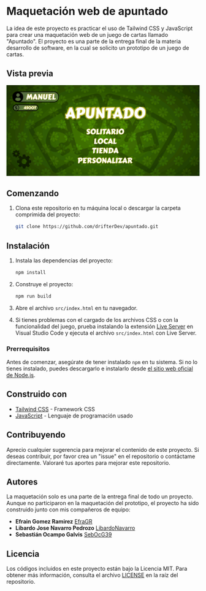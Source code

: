 # Maquetación web de apuntado

La idea de este proyecto es practicar el uso de Tailwind CSS y JavaScript para crear una maquetación web de un juego de cartas llamado "Apuntado". El proyecto es una parte de la entrega final de la materia desarrollo de software, en la cual se solicito un prototipo de un juego de cartas.

## Vista previa

<img src="./preview.png">

## Comenzando 

1. Clona este repositorio en tu máquina local o descargar la carpeta comprimida del proyecto:

   ```bash
   git clone https://github.com/drifterDev/apuntado.git
   ```

## Instalación

1. Instala las dependencias del proyecto:

   ```bash
   npm install
   ```

2. Construye el proyecto:

   ```bash
   npm run build
   ```
  
3. Abre el archivo `src/index.html` en tu navegador.

4. Si tienes problemas con el cargado de los archivos CSS o con la funcionalidad del juego, prueba instalando la extensión [Live Server](https://marketplace.visualstudio.com/items?itemName=ritwickdey.LiveServer) en Visual Studio Code y ejecuta el archivo `src/index.html` con Live Server.

### Prerrequisitos 

Antes de comenzar, asegúrate de tener instalado `npm` en tu sistema. Si no lo tienes instalado, puedes descargarlo e instalarlo desde [el sitio web oficial de Node.js](https://nodejs.org/).

## Construido con 

* [Tailwind CSS](https://tailwindcss.com/) - Framework CSS
* [JavaScript](https://developer.mozilla.org/es/docs/Web/JavaScript) - Lenguaje de programación usado

## Contribuyendo 

Aprecio cualquier sugerencia para mejorar el contenido de este proyecto. Si deseas contribuir, por favor crea un "issue" en el repositorio o contáctame directamente. Valoraré tus aportes para mejorar este repositorio.

## Autores

La maquetación solo es una parte de la entrega final de todo un proyecto. Aunque no participaron en la maquetación del prototipo, el proyecto ha sido construido junto con mis compañeros de equipo:

* **Efrain Gomez Ramirez** [EfraGR](https://github.com/EfraGR)
* **Libardo Jose Navarro Pedrozo** [LibardoNavarro](https://github.com/LibardoNavarro)
* **Sebastián Ocampo Galvis** [SebOcG39](https://github.com/SebOcG39)

## Licencia 

Los códigos incluidos en este proyecto están bajo la Licencia MIT. Para obtener más información, consulta el archivo [LICENSE](LICENSE) en la raíz del repositorio.
